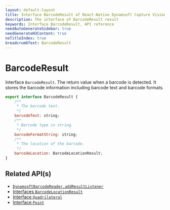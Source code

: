 ```yaml
---
layout: default-layout
title: Interface BarcodeResult of React-Native Dynamsoft Capture Vision
description: The interface of BarcodeResult result
keywords: Interface BarcodeResult, API reference
needAutoGenerateSidebar: true
needGenerateH3Content: true
noTitleIndex: true
breadcrumbText: BarcodeResult
---
```


# BarcodeResult

Interface `BarcodeResult`. The return value when a barcode is detected. It stores the barcode information including barcode text and barcode formats.

```js
export interface BarcodeResult {
    /**
     * The barcode text.
     */
    barcodeText: string;
    /**
     * Barcode type in string.
     */
    barcodeFormatString: string;
    /**
     * The location of the barcode.
     */
    barcodeLocation: BarcodeLocationResult;
}
```

## Related API(s)

- [`DynamsoftBarcodeReader.addResultListener`](barcode-reader.md#addresultlistener)
- [Interfaces `BarcodeLocationResult`](interface-barcode-location-result.md)
- [Interface `Quadrilateral`](interface-quadrilateral.md)
- [Interface `Point`](interface-point.md)
